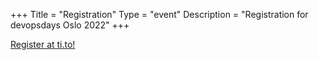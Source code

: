 +++
Title = "Registration"
Type = "event"
Description = "Registration for devopsdays Oslo 2022"
+++

<div style="width:100%; text-align:left;">
<a href="https://ti.to/devopsdaysoslo/2022">Register at ti.to!</a>
</div></div>
</div>

